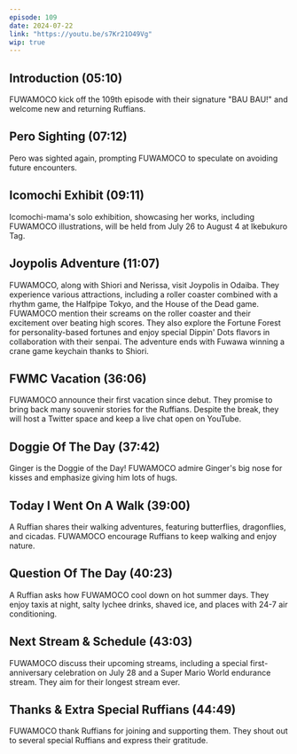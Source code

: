 ```yaml
---
episode: 109
date: 2024-07-22
link: "https://youtu.be/s7Kr21O49Vg"
wip: true
---
```


## Introduction (05:10)

FUWAMOCO kick off the 109th episode with their signature "BAU BAU!" and welcome new and returning Ruffians.

## Pero Sighting (07:12)

Pero was sighted again, prompting FUWAMOCO to speculate on avoiding future encounters.

## Icomochi Exhibit (09:11)

Icomochi-mama's solo exhibition, showcasing her works, including FUWAMOCO illustrations, will be held from July 26 to August 4 at Ikebukuro Tag.

## Joypolis Adventure (11:07)

FUWAMOCO, along with Shiori and Nerissa, visit Joypolis in Odaiba. They experience various attractions, including a roller coaster combined with a rhythm game, the Halfpipe Tokyo, and the House of the Dead game. FUWAMOCO mention their screams on the roller coaster and their excitement over beating high scores. They also explore the Fortune Forest for personality-based fortunes and enjoy special Dippin' Dots flavors in collaboration with their senpai. The adventure ends with Fuwawa winning a crane game keychain thanks to Shiori.

## FWMC Vacation (36:06)

FUWAMOCO announce their first vacation since debut. They promise to bring back many souvenir stories for the Ruffians. Despite the break, they will host a Twitter space and keep a live chat open on YouTube.

## Doggie Of The Day (37:42)

Ginger is the Doggie of the Day! FUWAMOCO admire Ginger's big nose for kisses and emphasize giving him lots of hugs.

## Today I Went On A Walk (39:00)

A Ruffian shares their walking adventures, featuring butterflies, dragonflies, and cicadas. FUWAMOCO encourage Ruffians to keep walking and enjoy nature.

## Question Of The Day (40:23)

A Ruffian asks how FUWAMOCO cool down on hot summer days. They enjoy taxis at night, salty lychee drinks, shaved ice, and places with 24-7 air conditioning.

## Next Stream & Schedule (43:03)

FUWAMOCO discuss their upcoming streams, including a special first-anniversary celebration on July 28 and a Super Mario World endurance stream. They aim for their longest stream ever.

## Thanks & Extra Special Ruffians (44:49)

FUWAMOCO thank Ruffians for joining and supporting them. They shout out to several special Ruffians and express their gratitude.
